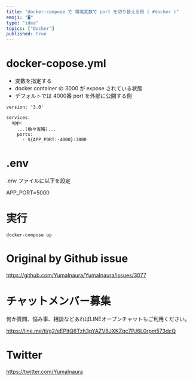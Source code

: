 ```yaml
---
title: "docker-compose で 環境変数で port を切り替える例 ( #docker )"
emoji: "🖥"
type: "idea"
topics: ["Docker"]
published: true
---
```


# docker-copose.yml

- 変数を指定する
- docker container の 3000 が expose されている状態
- デフォルトでは 4000番 port を外部に公開する例

```
version: '3.0'

services:
  app:
    ...(色々省略)...
    ports:
      - ${APP_PORT:-4000}:3000
```


# .env 

.env ファイルに以下を設定

APP_PORT=5000

# 実行

```
docker-compose up
```

# Original by Github issue

https://github.com/YumaInaura/YumaInaura/issues/3077








<!-- Update From Qiita API -->

# チャットメンバー募集


何か質問、悩み事、相談などあればLINEオープンチャットもご利用ください。

https://line.me/ti/g2/eEPltQ6Tzh3pYAZV8JXKZqc7PJ6L0rpm573dcQ





# Twitter


https://twitter.com/YumaInaura


<!-- Update From Qiita API -->


